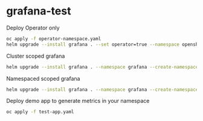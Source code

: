 # grafana-test

Deploy Operator only

```bash
oc apply -f operator-namespace.yaml
helm upgrade --install grafana . --set operator=true --namespace openshift-grafana
```

Cluster scoped grafana

```bash
helm upgrade --install grafana . --namespace grafana --create-namespace
```

Namespaced scoped grafana

```bash
helm upgrade --install grafana . --namespace grafana --create-namespace --set thanosClusterScoped=false
```

Deploy demo app to generate metrics in your namespace

```bash
oc apply -f test-app.yaml
```
